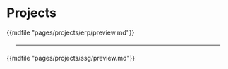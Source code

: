 # Projects

{{mdfile "pages/projects/erp/preview.md"}}

<hr style="margin: 20px;" />

{{mdfile "pages/projects/ssg/preview.md"}}
